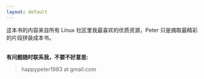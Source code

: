 ```yaml
---
layout: default
---
```


这本书的内容来自所有 Linux 社区里我最喜欢的优质资源，Peter 只是摘取最精彩的片段拼装成本书。

<p><br /><b>有问题随时联系我，不要不好意思:</b></p>

<blockquote>
<p>
happypeter1983 at gmail.com
</p>
</blockquote>




